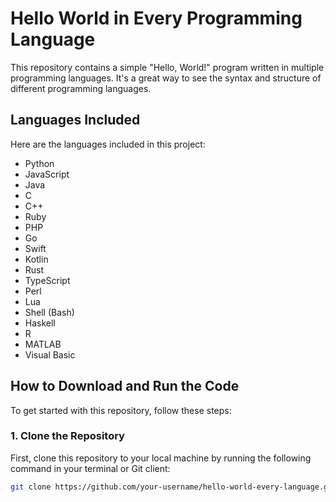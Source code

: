 # Hello World in Every Programming Language

This repository contains a simple "Hello, World!" program written in multiple programming languages. It's a great way to see the syntax and structure of different programming languages.

## Languages Included
Here are the languages included in this project:
- Python
- JavaScript
- Java
- C
- C++
- Ruby
- PHP
- Go
- Swift
- Kotlin
- Rust
- TypeScript
- Perl
- Lua
- Shell (Bash)
- Haskell
- R
- MATLAB
- Visual Basic

## How to Download and Run the Code

To get started with this repository, follow these steps:

### 1. Clone the Repository
First, clone this repository to your local machine by running the following command in your terminal or Git client:

```bash
git clone https://github.com/your-username/hello-world-every-language.git
